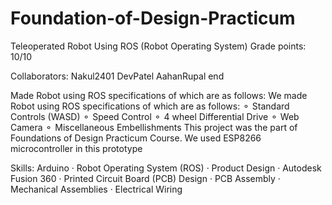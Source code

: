 # Foundation-of-Design-Practicum
Teleoperated Robot Using ROS (Robot Operating System)
Grade points: 10/10

Collaborators:
Nakul2401
DevPatel
AahanRupal
end



 


Made Robot using ROS specifications of which are as follows:
We made Robot using ROS specifications of which are as follows:
⚬ Standard Controls (WASD)
⚬ Speed Control
⚬ 4 wheel Differential Drive
⚬ Web Camera
⚬ Miscellaneous Embellishments
This project was the part of Foundations of Design Practicum Course. We used ESP8266 microcontroller in this prototype

Skills: Arduino · Robot Operating System (ROS) · Product Design · Autodesk Fusion 360 · Printed Circuit Board (PCB) Design · PCB Assembly · Mechanical Assemblies · Electrical Wiring
